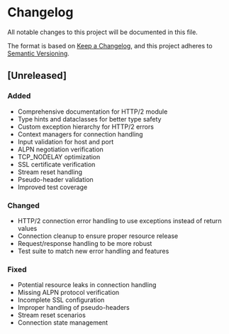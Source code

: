 # Changelog

All notable changes to this project will be documented in this file.

The format is based on [Keep a Changelog](https://keepachangelog.com/en/1.0.0/),
and this project adheres to [Semantic Versioning](https://semver.org/spec/v2.0.0.html).

## [Unreleased]

### Added
- Comprehensive documentation for HTTP/2 module
- Type hints and dataclasses for better type safety
- Custom exception hierarchy for HTTP/2 errors
- Context managers for connection handling
- Input validation for host and port
- ALPN negotiation verification
- TCP_NODELAY optimization
- SSL certificate verification
- Stream reset handling
- Pseudo-header validation
- Improved test coverage

### Changed
- HTTP/2 connection error handling to use exceptions instead of return values
- Connection cleanup to ensure proper resource release
- Request/response handling to be more robust
- Test suite to match new error handling and features

### Fixed
- Potential resource leaks in connection handling
- Missing ALPN protocol verification
- Incomplete SSL configuration
- Improper handling of pseudo-headers
- Stream reset scenarios
- Connection state management 